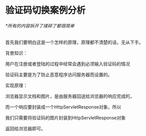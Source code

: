 # 验证码切换案例分析  

###### *所有的内容拆开了揉碎了都很简单

首先我们要明白这是一个怎样的原理，原理都不清楚的话，无从下手。

背景知识：  

用户在注册或者登陆的过程中经常会遇到必须输入验证码的情况  


验证码主要是为了防止恶意程序访问服务器而设置的。  


实现原理：  

浏览器显示文档和图片，是由服务器回送给浏览器的响应完成的，  

而一个响应要封装成一个HttpServletResponse对象，所以  

我们只需要将验证码的图片封装到HttpServletResponse对象  

返回给浏览器即可。  
